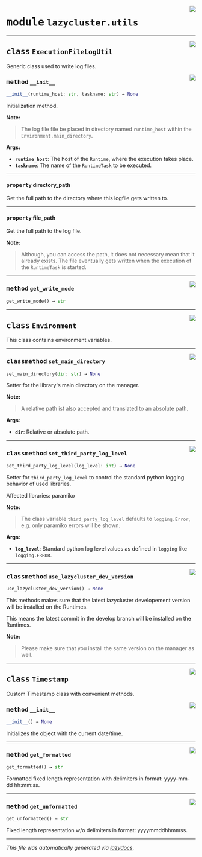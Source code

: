 <!-- markdownlint-disable -->

<a href="https://github.com/ai-chain/lazycluster/blob/main/src/lazycluster/utils.py#L0"><img align="right" style="float:right;" src="https://img.shields.io/badge/-source-cccccc?style=flat-square"></a>

# <kbd>module</kbd> `lazycluster.utils`






---

<a href="https://github.com/ai-chain/lazycluster/blob/main/src/lazycluster/utils.py#L6"><img align="right" style="float:right;" src="https://img.shields.io/badge/-source-cccccc?style=flat-square"></a>

## <kbd>class</kbd> `ExecutionFileLogUtil`
Generic class used to write log files. 

<a href="https://github.com/ai-chain/lazycluster/blob/main/src/lazycluster/utils.py#L9"><img align="right" style="float:right;" src="https://img.shields.io/badge/-source-cccccc?style=flat-square"></a>

### <kbd>method</kbd> `__init__`

```python
__init__(runtime_host: str, taskname: str) → None
```

Initialization method. 



**Note:**

> The log file file be placed in directory named `runtime_host` within the `Environment.main_directory`. 
>

**Args:**
 
 - <b>`runtime_host`</b>:  The host of the `Runtime`, where the execution takes place. 
 - <b>`taskname`</b>:  The name of the `RuntimeTask` to be executed. 


---

#### <kbd>property</kbd> directory_path

Get the full path to the directory where this logfile gets written to. 

---

#### <kbd>property</kbd> file_path

Get the full path to the log file. 



**Note:**

> Although, you can access the path, it does not necessary mean that it already exists. The file eventually gets written when the execution of the `RuntimeTask` is started. 



---

<a href="https://github.com/ai-chain/lazycluster/blob/main/src/lazycluster/utils.py#L51"><img align="right" style="float:right;" src="https://img.shields.io/badge/-source-cccccc?style=flat-square"></a>

### <kbd>method</kbd> `get_write_mode`

```python
get_write_mode() → str
```






---

<a href="https://github.com/ai-chain/lazycluster/blob/main/src/lazycluster/utils.py#L56"><img align="right" style="float:right;" src="https://img.shields.io/badge/-source-cccccc?style=flat-square"></a>

## <kbd>class</kbd> `Environment`
This class contains environment variables. 




---

<a href="https://github.com/ai-chain/lazycluster/blob/main/src/lazycluster/utils.py#L65"><img align="right" style="float:right;" src="https://img.shields.io/badge/-source-cccccc?style=flat-square"></a>

### <kbd>classmethod</kbd> `set_main_directory`

```python
set_main_directory(dir: str) → None
```

Setter for the library's main directory on the manager. 



**Note:**

> A relative path ist also accepted and translated to an absolute path. 
>

**Args:**
 
 - <b>`dir`</b>:  Relative or absolute path. 

---

<a href="https://github.com/ai-chain/lazycluster/blob/main/src/lazycluster/utils.py#L77"><img align="right" style="float:right;" src="https://img.shields.io/badge/-source-cccccc?style=flat-square"></a>

### <kbd>classmethod</kbd> `set_third_party_log_level`

```python
set_third_party_log_level(log_level: int) → None
```

Setter for `third_party_log_level` to control the standard python logging behavior of used libraries. 

Affected libraries: paramiko 



**Note:**

> The class variable `third_party_log_level` defaults to `logging.Error`, e.g. only paramiko errors will be shown. 
>

**Args:**
 
 - <b>`log_level`</b>:  Standard python log level values as defined in `logging` like `logging.ERROR`. 

---

<a href="https://github.com/ai-chain/lazycluster/blob/main/src/lazycluster/utils.py#L102"><img align="right" style="float:right;" src="https://img.shields.io/badge/-source-cccccc?style=flat-square"></a>

### <kbd>classmethod</kbd> `use_lazycluster_dev_version`

```python
use_lazycluster_dev_version() → None
```

This methods makes sure that the latest lazycluster developement version will be installed on the Runtimes. 

This means the latest commit in the develop branch will be installed on the Runtimes. 



**Note:**

> Please make sure that you install the same version on the manager as well. 


---

<a href="https://github.com/ai-chain/lazycluster/blob/main/src/lazycluster/utils.py#L115"><img align="right" style="float:right;" src="https://img.shields.io/badge/-source-cccccc?style=flat-square"></a>

## <kbd>class</kbd> `Timestamp`
Custom Timestamp class with convenient methods. 

<a href="https://github.com/ai-chain/lazycluster/blob/main/src/lazycluster/utils.py#L118"><img align="right" style="float:right;" src="https://img.shields.io/badge/-source-cccccc?style=flat-square"></a>

### <kbd>method</kbd> `__init__`

```python
__init__() → None
```

Initializes the object with the current date/time. 




---

<a href="https://github.com/ai-chain/lazycluster/blob/main/src/lazycluster/utils.py#L158"><img align="right" style="float:right;" src="https://img.shields.io/badge/-source-cccccc?style=flat-square"></a>

### <kbd>method</kbd> `get_formatted`

```python
get_formatted() → str
```

Formatted fixed length representation with delimiters in format: yyyy-mm-dd hh:mm:ss. 

---

<a href="https://github.com/ai-chain/lazycluster/blob/main/src/lazycluster/utils.py#L154"><img align="right" style="float:right;" src="https://img.shields.io/badge/-source-cccccc?style=flat-square"></a>

### <kbd>method</kbd> `get_unformatted`

```python
get_unformatted() → str
```

Fixed length representation w/o delimiters in format: yyyymmddhhmmss. 




---

_This file was automatically generated via [lazydocs](https://github.com/ai-chain/lazydocs)._
